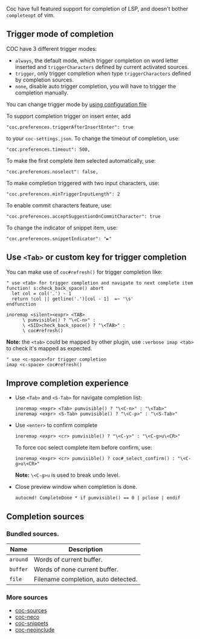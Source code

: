 Coc have full featured support for completion of LSP, and doesn't bother `completeopt` of vim.

## Trigger mode of completion

COC have 3 different trigger modes:

* `always`, the default mode, which trigger completion on word letter inserted and `triggerCharacters` defined by current activated sources.
* `trigger`, only trigger completion when type `triggerCharacters` defined by completion sources.
* `none`, disable auto trigger completion, you will have to trigger the completion manually.

You can change trigger mode by [using configuration file](https://github.com/neoclide/coc.nvim/wiki/Using-configuration-file)

To support completion trigger on insert enter, add
  
    "coc.preferences.triggerAfterInsertEnter": true

to your `coc-settings.json`.
To change the timeout of completion, use:

	"coc.preferences.timeout": 500,

To make the first complete item selected automatically, use: 

	"coc.preferences.noselect": false,

To make completion triggered with two input characters, use: 

	"coc.preferences.minTriggerInputLength": 2

To enable commit characters feature, use: 

	"coc.preferences.acceptSuggestionOnCommitCharacter": true

To change the indicator of snippet item, use:

	"coc.preferences.snippetIndicator": "►"

## Use `<Tab>` or custom key for trigger completion

You can make use of `coc#refresh()` for trigger completion like:

``` vim
" use <tab> for trigger completion and navigate to next complete item
function! s:check_back_space() abort
  let col = col('.') - 1
  return !col || getline('.')[col - 1]  =~ '\s'
endfunction

inoremap <silent><expr> <TAB>
      \ pumvisible() ? "\<C-n>" :
      \ <SID>check_back_space() ? "\<TAB>" :
      \ coc#refresh()
```

**Note:** the `<tab>` could be mapped by other plugin, use `:verbose imap <tab>` to check it's mapped as expected.

``` vim
" use <c-space>for trigger completion
imap <c-space> coc#refresh()
```

## Improve completion experience

* Use `<Tab>` and `<S-Tab>` for navigate completion list:

   ``` vim
   inoremap <expr> <Tab> pumvisible() ? "\<C-n>" : "\<Tab>"
   inoremap <expr> <S-Tab> pumvisible() ? "\<C-p>" : "\<S-Tab>"
   ```

* Use `<enter>` to confirm complete
   ``` vim
   inoremap <expr> <cr> pumvisible() ? "\<C-y>" : "\<C-g>u\<CR>"
   ```
  To force coc select complete item before confirm, use:
   ``` vim
   inoremap <expr> <cr> pumvisible() ? coc#_select_confirm() : "\<C-g>u\<CR>"
   ```
  **Note:** `\<C-g>u` is used to break undo level.

* Close preview window when completion is done.
    ``` vim
    autocmd! CompleteDone * if pumvisible() == 0 | pclose | endif
    ```
## Completion sources

### Bundled sources.

Name         | Description                                             
------------ | -------------                                           
`around`     | Words of current buffer.                                
`buffer`     | Words of none current buffer.                           
`file`       | Filename completion, auto detected.                    

### More sources

* [coc-sources](https://github.com/neoclide/coc-sources)
* [coc-neco](https://github.com/neoclide/coc-neco)
* [coc-snippets](https://github.com/neoclide/coc-snippets)
* [coc-neoinclude](https://github.com/jsfaint/coc-neoinclude)
